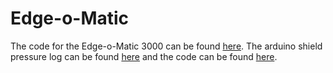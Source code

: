 # Edge-o-Matic
The code for the Edge-o-Matic 3000 can be found [here](https://github.com/MausTec/nogasm-wifi).
The arduino shield pressure log can be found [here](https://github.com/MausTec/eom-uno-pressure-shield) and the code can be found [here](https://github.com/MausTec/arduino-pressure-shield).
